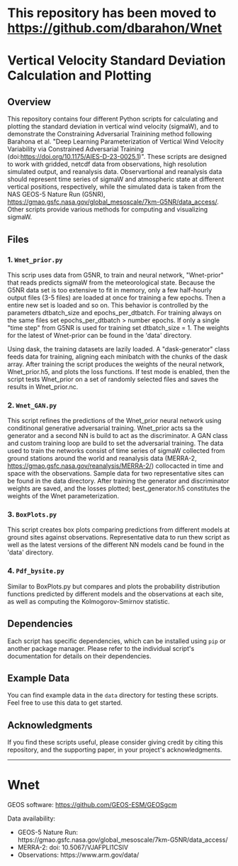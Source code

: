 
# This repository has been moved to https://github.com/dbarahon/Wnet

# Vertical Velocity Standard Deviation Calculation and Plotting

## Overview

This repository contains four different Python scripts for calculating and plotting the standard deviation in vertical wind velocity (sigmaW), and to demonstrate the Constraining Adversarial Trainining method following Barahona et al. "Deep Learning Parameterization of Vertical Wind Velocity Variability via Constrained Adversarial Training (doi:https://doi.org/10.1175/AIES-D-23-0025.1)". These scripts are designed to work with gridded, netcdf data from observations, high resolution simulated output, and reanalysis data. Observartional and reanalysis data should represent time series of sigmaW and atmospheric state  at different vertical positions, respectively, while the simulated data is taken from the NAS GEOS-5 Nature Run (G5NR), https://gmao.gsfc.nasa.gov/global_mesoscale/7km-G5NR/data_access/. Other scripts provide various methods for computing and visualizing sigmaW.

## Files

### 1. `Wnet_prior.py`

This scrip uses data from G5NR, to train and neural network, "Wnet-prior" that reads predicts sigmaW from the meteorological state. Because the G5NR data set is too extensive to fit in memory, only a few half-hourly output files (3-5 files) are loaded at once for training a few epochs. Then a entire new set is loaded and so on. This behavior is controlled by the parameters dtbatch_size and epochs_per_dtbatch. For training always on the same files set epochs_per_dtbatch > number epochs. If only a single "time step" from G5NR is used for training set dtbatch_size = 1. The weights for the latest of Wnet-prior can be found in the 'data' directory.   

Using dask, the training datasets are lazily loaded. A "dask-generator" class feeds data for training, aligning each minibatch with the chunks of the dask array.  After training the script produces the weights of the neural network, Wnet_prior.h5, and plots the loss functions. If test mode is enabled, then the script tests Wnet_prior on a set of randomly selected files and saves the results in Wnet_prior.nc.


### 2. `Wnet_GAN.py`

This script refines the predictions of the Wnet_prior neural network using conditinonal generative adversarial training. Wnet_prior acts sa the generator and a second NN is build to act as the discriminator. A GAN class and custom training loop are build to set the adversarial training. The data used to train the networks consist of time series of sigmaW collected from ground stations around the world and reanalysis data (MERRA-2, https://gmao.gsfc.nasa.gov/reanalysis/MERRA-2/) collocacted in time and space with the observations. Sample data for two representative sites can be found in the data directory. After training the generator and discriminator weights are saved, and the losses plotted; best_generator.h5 constitutes the weights of the Wnet parameterization.  


### 3. `BoxPlots.py`

This script creates box plots comparing predictions from different models at ground sites against observations. Representative data to run thew script as well as the latest versions of the different NN models cand be found in the 'data' directory.  


### 4. `Pdf_bysite.py`

Similar to BoxPlots.py but compares and plots the probability distribution functions predicted by different models and the observations at each site, as well as computing the Kolmogorov-Smirnov statistic. 


## Dependencies

Each script has specific dependencies, which can be installed using `pip` or another package manager. Please refer to the individual script's documentation for details on their dependencies. 

## Example Data

You can find example data in the `data` directory for testing these scripts. Feel free to use this data to get started.


## Acknowledgments

If you find these scripts useful, please consider giving credit by citing this repository, and the supporting paper, in your project's acknowledgments.

---

# Wnet

GEOS software: https://github.com/GEOS-ESM/GEOSgcm

Data availability:
<ul>
<li>GEOS-5 Nature Run: https://gmao.gsfc.nasa.gov/global_mesoscale/7km-G5NR/data_access/
<li>MERRA-2: doi: 10.5067/VJAFPLI1CSIV
<li>Observations: https://www.arm.gov/data/
